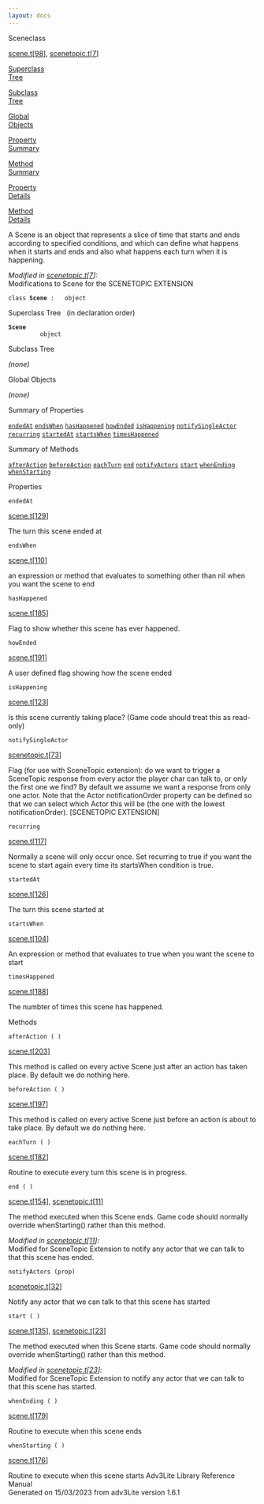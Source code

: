 ```yaml
---
layout: docs
---
```

<span class="title">Scene</span><span class="type">class</span>

[scene.t](../file/scene.t.html)\[[98](../source/scene.t.html#98)\],
[scenetopic.t](../file/scenetopic.t.html)\[[7](../source/scenetopic.t.html#7)\]

[Superclass  
Tree](#_SuperClassTree_)

[Subclass  
Tree](#_SubClassTree_)

[Global  
Objects](#_ObjectSummary_)

[Property  
Summary](#_PropSummary_)

[Method  
Summary](#_MethodSummary_)

[Property  
Details](#_Properties_)

[Method  
Details](#_Methods_)



A Scene is an object that represents a slice of time that starts and
ends according to specified conditions, and which can define what
happens when it starts and ends and also what happens each turn when it
is happening.

*Modified in
[scenetopic.t](../file/scenetopic.t.html)\[[7](../source/scenetopic.t.html#7)\]:*  
Modifications to Scene for the SCENETOPIC EXTENSION

`class `**`Scene`**` :   object`



<span id="_SuperClassTree_"></span>



<span class="hdln">Superclass Tree</span>   (in declaration order)



**`Scene`**  
`         object`  
<span id="_SubClassTree_"></span>



<span class="hdln">Subclass Tree</span>  



*(none)* <span id="_ObjectSummary_"></span>



<span class="hdln">Global Objects</span>  



*(none)* <span id="_PropSummary_"></span>



<span class="hdln">Summary of Properties</span>  



[`endedAt`](#endedAt) [`endsWhen`](#endsWhen) [`hasHappened`](#hasHappened) [`howEnded`](#howEnded) [`isHappening`](#isHappening) [`notifySingleActor`](#notifySingleActor) [`recurring`](#recurring) [`startedAt`](#startedAt) [`startsWhen`](#startsWhen) [`timesHappened`](#timesHappened)

<span id="_MethodSummary_"></span>



<span class="hdln">Summary of Methods</span>  



[`afterAction`](#afterAction) [`beforeAction`](#beforeAction) [`eachTurn`](#eachTurn) [`end`](#end) [`notifyActors`](#notifyActors) [`start`](#start) [`whenEnding`](#whenEnding) [`whenStarting`](#whenStarting)

<span id="_Properties_"></span>



<span class="hdln">Properties</span>  



<span id="endedAt"></span>

`endedAt`

[scene.t](../file/scene.t.html)\[[129](../source/scene.t.html#129)\]



The turn this scene ended at



<span id="endsWhen"></span>

`endsWhen`

[scene.t](../file/scene.t.html)\[[110](../source/scene.t.html#110)\]



an expression or method that evaluates to something other than nil when
you want the scene to end



<span id="hasHappened"></span>

`hasHappened`

[scene.t](../file/scene.t.html)\[[185](../source/scene.t.html#185)\]



Flag to show whether this scene has ever happened.



<span id="howEnded"></span>

`howEnded`

[scene.t](../file/scene.t.html)\[[191](../source/scene.t.html#191)\]



A user defined flag showing how the scene ended



<span id="isHappening"></span>

`isHappening`

[scene.t](../file/scene.t.html)\[[123](../source/scene.t.html#123)\]



Is this scene currently taking place? (Game code should treat this as
read-only)



<span id="notifySingleActor"></span>

`notifySingleActor`

[scenetopic.t](../file/scenetopic.t.html)\[[73](../source/scenetopic.t.html#73)\]



Flag (for use with SceneTopic extension): do we want to trigger a
SceneTopic response from every actor the player char can talk to, or
only the first one we find? By default we assume we want a response from
only one actor. Note that the Actor notificationOrder property can be
defined so that we can select which Actor this will be (the one with the
lowest notificationOrder). \[SCENETOPIC EXTENSION\]



<span id="recurring"></span>

`recurring`

[scene.t](../file/scene.t.html)\[[117](../source/scene.t.html#117)\]



Normally a scene will only occur once. Set recurring to true if you want
the scene to start again every time its startsWhen condition is true.



<span id="startedAt"></span>

`startedAt`

[scene.t](../file/scene.t.html)\[[126](../source/scene.t.html#126)\]



The turn this scene started at



<span id="startsWhen"></span>

`startsWhen`

[scene.t](../file/scene.t.html)\[[104](../source/scene.t.html#104)\]



An expression or method that evaluates to true when you want the scene
to start



<span id="timesHappened"></span>

`timesHappened`

[scene.t](../file/scene.t.html)\[[188](../source/scene.t.html#188)\]



The numbter of times this scene has happened.



<span id="_Methods_"></span>



<span class="hdln">Methods</span>  



<span id="afterAction"></span>

`afterAction ( )`

[scene.t](../file/scene.t.html)\[[203](../source/scene.t.html#203)\]



This method is called on every active Scene just after an action has
taken place. By default we do nothing here.



<span id="beforeAction"></span>

`beforeAction ( )`

[scene.t](../file/scene.t.html)\[[197](../source/scene.t.html#197)\]



This method is called on every active Scene just before an action is
about to take place. By default we do nothing here.



<span id="eachTurn"></span>

`eachTurn ( )`

[scene.t](../file/scene.t.html)\[[182](../source/scene.t.html#182)\]



Routine to execute every turn this scene is in progress.



<span id="end"></span>

`end ( )`

[scene.t](../file/scene.t.html)\[[154](../source/scene.t.html#154)\],
[scenetopic.t](../file/scenetopic.t.html)\[[11](../source/scenetopic.t.html#11)\]



The method executed when this Scene ends. Game code should normally
override whenStarting() rather than this method.

*Modified in
[scenetopic.t](../file/scenetopic.t.html)\[[11](../source/scenetopic.t.html#11)\]:*  
Modified for SceneTopic Extension to notify any actor that we can talk
to that this scene has ended.



<span id="notifyActors"></span>

`notifyActors (prop)`

[scenetopic.t](../file/scenetopic.t.html)\[[32](../source/scenetopic.t.html#32)\]



Notify any actor that we can talk to that this scene has started



<span id="start"></span>

`start ( )`

[scene.t](../file/scene.t.html)\[[135](../source/scene.t.html#135)\],
[scenetopic.t](../file/scenetopic.t.html)\[[23](../source/scenetopic.t.html#23)\]



The method executed when this Scene starts. Game code should normally
override whenStarting() rather than this method.

*Modified in
[scenetopic.t](../file/scenetopic.t.html)\[[23](../source/scenetopic.t.html#23)\]:*  
Modified for SceneTopic Extension to notify any actor that we can talk
to that this scene has started.



<span id="whenEnding"></span>

`whenEnding ( )`

[scene.t](../file/scene.t.html)\[[179](../source/scene.t.html#179)\]



Routine to execute when this scene ends



<span id="whenStarting"></span>

`whenStarting ( )`

[scene.t](../file/scene.t.html)\[[176](../source/scene.t.html#176)\]



Routine to execute when this scene starts
Adv3Lite Library Reference Manual  
Generated on 15/03/2023 from adv3Lite version 1.6.1


